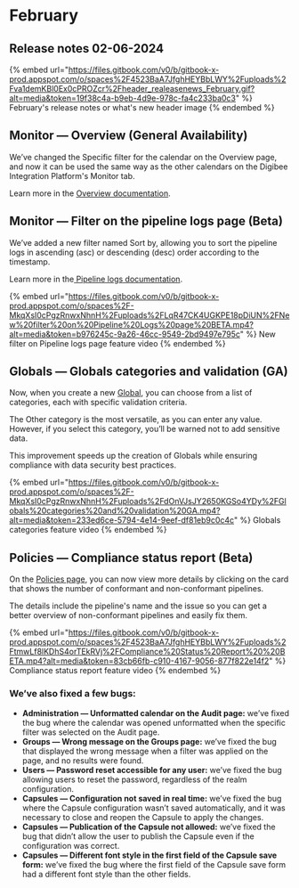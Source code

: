 # February

## Release notes 02-06-2024

{% embed url="https://files.gitbook.com/v0/b/gitbook-x-prod.appspot.com/o/spaces%2F4523BaA7JfghHEYBbLWY%2Fuploads%2Fva1demKBl0Ex0cPROZcr%2Fheader_realeasenews_February.gif?alt=media&token=19f38c4a-b9eb-4d9e-978c-fa4c233ba0c3" %}
February's release notes or what's new header image
{% endembed %}



## Monitor — Overview (General Availability)

We’ve changed the Specific filter for the calendar on the Overview page, and now it can be used the same way as the other calendars on the Digibee Integration Platform's Monitor tab.

Learn more in the [Overview documentation](https://docs.digibee.com/documentation/monitor/dashboards).



## Monitor — Filter on the pipeline logs page (Beta)

We’ve added a new filter named Sort by, allowing you to sort the pipeline logs in ascending (asc) or descending (desc) order according to the timestamp.

Learn more in the[ Pipeline logs documentation](https://docs.digibee.com/documentation/monitor/pipeline-logs).

{% embed url="https://files.gitbook.com/v0/b/gitbook-x-prod.appspot.com/o/spaces%2F-MkqXsI0cPgzRnwxNhnH%2Fuploads%2FLqR47CK4UGKPE18pDiUN%2FNew%20filter%20on%20Pipeline%20Logs%20page%20BETA.mp4?alt=media&token=b976245c-9a26-46cc-9549-2bd9497e795c" %}
New filter on Pipeline logs page feature video
{% endembed %}

##

## Globals — Globals categories and validation (GA)

Now, when you create a new [Global](https://docs.digibee.com/documentation/settings/globals), you can choose from a list of categories, each with specific validation criteria.&#x20;

The Other category is the most versatile, as you can enter any value. However, if you select this category, you’ll be warned not to add sensitive data.&#x20;

This improvement speeds up the creation of Globals while ensuring compliance with data security best practices.

{% embed url="https://files.gitbook.com/v0/b/gitbook-x-prod.appspot.com/o/spaces%2F-MkqXsI0cPgzRnwxNhnH%2Fuploads%2FdOnVJsJY2650KGSo4YDy%2FGlobals%20categories%20and%20validation%20GA.mp4?alt=media&token=233ed6ce-5794-4e14-9eef-df81eb9c0c4c" %}
Globals categories feature video
{% endembed %}

##

## Policies — Compliance status report (Beta)

On the [Policies page](https://docs.digibee.com/documentation/governance/policies), you can now view more details by clicking on the card that shows the number of conformant and non-conformant pipelines.&#x20;

The details include the pipeline's name and the issue so you can get a better overview of non-conformant pipelines and easily fix them.

{% embed url="https://files.gitbook.com/v0/b/gitbook-x-prod.appspot.com/o/spaces%2F4523BaA7JfghHEYBbLWY%2Fuploads%2FtmwLf8lKDhS4orTEkRVj%2FCompliance%20Status%20Report%20%20BETA.mp4?alt=media&token=83cb66fb-c910-4167-9056-877f822e14f2" %}
Compliance status report feature video
{% endembed %}



### We’ve also fixed a few bugs:

* **Administration — Unformatted calendar on the Audit page:** we’ve fixed the bug where the calendar was opened unformatted when the specific filter was selected on the Audit page.
* **Groups — Wrong message on the Groups page:** we’ve fixed the bug that displayed the wrong message when a filter was applied on the page, and no results were found.
* **Users — Password reset accessible for any user:** we’ve fixed the bug allowing users to reset the password, regardless of the realm configuration.
* **Capsules — Configuration not saved in real time:** we’ve fixed the bug where the Capsule configuration wasn’t saved automatically, and it was necessary to close and reopen the Capsule to apply the changes.
* **Capsules — Publication of the Capsule not allowed:** we’ve fixed the bug that didn’t allow the user to publish the Capsule even if the configuration was correct.
* **Capsules — Different font style in the first field of the Capsule save form:** we’ve fixed the bug where the first field of the Capsule save form had a different font style than the other fields.
